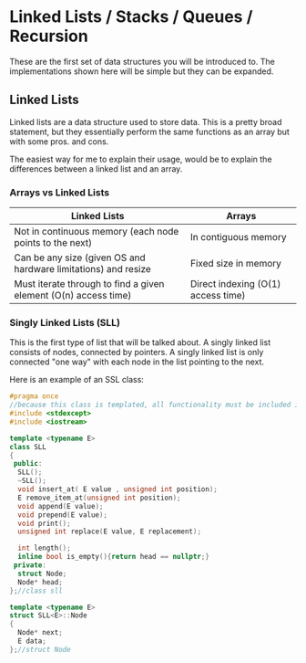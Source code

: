# Linked Lists / Stacks / Queues / Recursion
These are the first set of data structures you will be introduced to. The implementations shown here will be simple but they can be expanded.

## Linked Lists
Linked lists are a data structure used to store data. This is a pretty broad statement, but they essentially perform the same functions as an array but with some pros. and cons.

The easiest way for me to explain their usage, would be to explain the differences between a linked list and an array.

### Arrays vs Linked Lists
Linked Lists | Arrays
--- | ---
Not in continuous memory (each node points to the next) | In contiguous memory
Can be any size (given OS and hardware limitations) and resize | Fixed size in memory
Must iterate through to find a given element (O(n) access time) | Direct indexing (O(1) access time)


### Singly Linked Lists (SLL)
This is the first type of list that will be talked about. A singly linked list consists of nodes, connected by pointers. A singly linked list is only connected "one way" with each node in the list pointing to the next. 

Here is an example of an SSL class:

```c++
#pragma once
//because this class is templated, all functionality must be included in this file (header file) because C++ must know the value of T at compile time.
#include <stdexcept>
#include <iostream>

template <typename E>
class SLL
{
 public:
  SLL();
  ~SLL();
  void insert_at( E value , unsigned int position);
  E remove_item_at(unsigned int position);
  void append(E value);
  void prepend(E value);
  void print();
  unsigned int replace(E value, E replacement);

  int length();
  inline bool is_empty(){return head == nullptr;}
 private:
  struct Node;
  Node* head;
};//class sll

template <typename E>
struct SLL<E>::Node
{
  Node* next;
  E data; 
};//struct Node
```

